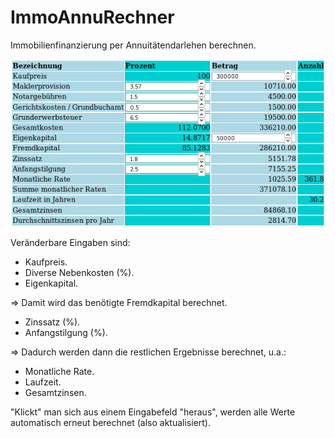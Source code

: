 # ImmoAnnuRechner
Immobilienfinanzierung per Annuitätendarlehen berechnen.

![ImmoAnnuRechner](./ImmoAnnuRechner.png)

Veränderbare Eingaben sind:

- Kaufpreis.
- Diverse Nebenkosten (%).
- Eigenkapital.

=> Damit wird das benötigte Fremdkapital berechnet.

- Zinssatz (%).
- Anfangstilgung (%).

=> Dadurch werden dann die restlichen Ergebnisse berechnet, u.a.:

- Monatliche Rate.
- Laufzeit.
- Gesamtzinsen.

"Klickt" man sich aus einem Eingabefeld "heraus",
werden alle Werte automatisch erneut berechnet (also aktualisiert).
